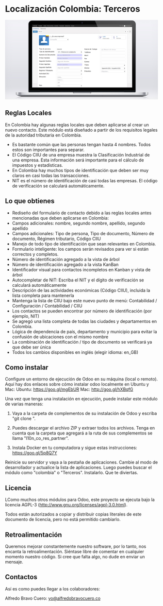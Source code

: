 Localización Colombia: Terceros
======

![main_screenshot.png](images/main_screenshot.png)

Reglas Locales
-----------------
En Colombia hay algunas reglas locales que deben aplicarse al crear un nuevo contacto.
Este módulo está diseñado a partir de los requisitos legales de la autoridad tributaria en Colombia.

- Es bastante común que las personas tengan hasta 4 nombres. Todos estos son importantes para separar.
- El Código CIIU de una empresa muestra la Clasificación Industrial de una empresa. Esta información será importante para el cálculo de impuestos y estadísticas.
- En Colombia hay muchos tipos de identificación que deben ser muy claros en casi todas las transacciones.
- NIT es el número de identificación de casi todas las empresas. El código de verificación se calculará automáticamente.

Lo que obtienes
-----------------
- Rediseño del formulario de contacto debido a las reglas locales antes mencionadas que deben aplicarse en Colombia:
- Campos adicionales: nombre, segundo nombre, apellido, segundo apellido
- Campos adicionales: Tipo de persona, Tipo de documento, Número de documento, Régimen tributario, Código CIIU
- Manejo de todo tipo de identificación que sean relevantes en Colombia.
- Formulario inteligente: los campos serán revisados ​​para ver si están correctos y completos.
- Número de identificación agregado a la vista de árbol
- Número de identificación agregado a la vista KanBan
- Identificador visual para contactos incompletos en Kanban y vista de árbol
- Autocompletar de NIT: Escriba el NIT y el dígito de verificación se calculará automáticamente
- Descripción de las actividades económicas (Código CIIU), incluida la lista completa para mantenerla
- Mantenga la lista de CIIU bajo este nuevo punto de menú: Contabilidad / Configuración / Contabilidad / CIIU
- Los contactos se pueden encontrar por número de identificación (por ejemplo, NIT)
- Se agregó una lista completa de todas las ciudades y departamentos en Colombia.
- Lógica de dependencia de país, departamento y municipio para evitar la confusión de ubicaciones con el mismo nombre
- La combinación de identificación / tipo de documento se verificará ya que debe ser única
- Todos los cambios disponibles en inglés (elegir idioma: en_GB)

Como instalar
-----------------
Configure un entorno de ejecución de Odoo en su máquina (local o remoto). Aquí hay dos enlaces sobre cómo instalar odoo localmente en Ubuntu y Mac:
Ubuntu: https://goo.gl/mgEbUR
Mac: http://goo.gl/hXBqfG

Una vez que tenga una instalación en ejecución, puede instalar este módulo de varias maneras:

1. Vaya a la carpeta de complementos de su instalación de Odoo y escriba "git clone <repository-master>". 

2. Puedes descargar el archivo ZIP y extraer todos los archivos. Tenga en cuenta que la carpeta que agregará a la ruta de sus complementos se llama "l10n_co_res_partner".

3. Instala Docker en tu computadora y sigue estas instrucciones: https://goo.gl/5p8Q7Y


Reinicie su servidor y vaya a la pestaña de aplicaciones. Cambie al modo de desarrollador y actualice la lista de aplicaciones. Luego puedes buscar el módulo como "colombia" o "Terceros". Instalarlo. Que te diviertas.

Licencia
-----------------
LComo muchos otros módulos para Odoo, este proyecto se ejecuta bajo la licencia AGPL-3 (http://www.gnu.org/licenses/agpl-3.0.html).

Todos están autorizados a copiar y distribuir copias literales de este documento de licencia, pero no está permitido cambiarlo.


Retroalimentación
-----------------
Queremos mejorar constantemente nuestro software, por lo tanto, nos encanta la retroalimentación. Siéntase libre de comentar en cualquier momento nuestro código.
Si cree que falta algo, no dude en enviar un mensaje.


Contactos
-----------------
Así es como puedes llegar a los colaboradores:

Alfredo Bravo Cuero: yo@alfredobravocuero.co

